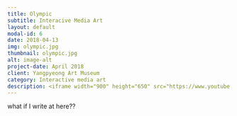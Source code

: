 ```yaml
---
title: Olympic
subtitle: Interacive Media Art
layout: default
modal-id: 6
date: 2018-04-13
img: olympic.jpg
thumbnail: olympic.jpg
alt: image-alt
project-date: April 2018
client: Yangpyeong Art Museum
category: Interactive media art
description: <iframe width="900" height="650" src="https://www.youtube.com/embed/EqXDPpH7i-o" frameborder="0" allow="autoplay; encrypted-media" allowfullscreen></iframe>  <iframe width="900" height="650" src="https://www.youtube.com/embed/ofaP4GcXCLI" frameborder="0" allow="autoplay; encrypted-media" allowfullscreen></iframe>
---
```

what if I write at here??
